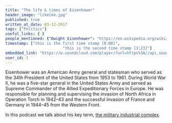 ```yaml
---
title: "The life & times of Eisenhower"
header_image: "likeike.jpg"
published: true
written_at_date: 03-12-2017
tags: ["Politics"]
useful_links: { }
people_mentioned: {"Dwight Eisenhower": "https://en.wikipedia.org/wiki/Dwight_D._Eisenhower"}
timestamp: ["this is the first time stamp [0:00]",
						 "this is the second time stamp [3:23]"]
embedded_link: "https://w.soundcloud.com/player/?url=https%3A//api.soundcloud.com/tracks/365672063"
user_id: 1
---
```


Eisenhower was an American Army general and statesman who served as the 34th President of the United States from 1953 to 1961. During World War II, he was a five-star general in the United States Army and served as Supreme Commander of the Allied Expeditionary Forces in Europe. He was responsible for planning and supervising the invasion of North Africa in Operation Torch in 1942–43 and the successful invasion of France and Germany in 1944–45 from the Western Front.

In this podcast we talk about his key term, [the military industrial complex](https://en.wikipedia.org/wiki/Military%E2%80%93industrial_complex).
